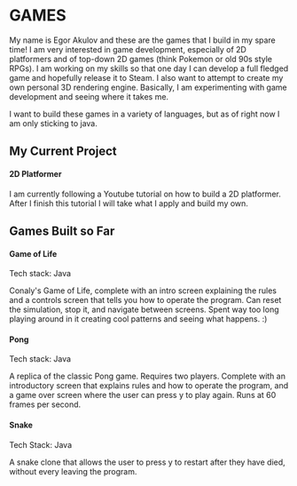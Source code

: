 # GAMES

My name is Egor Akulov and these are the games that I build in my spare time! 
I am very interested in game development, especially of 2D platformers and of top-down 2D games (think Pokemon or old 90s style RPGs). 
I am working on my skills so that one day I can develop a full fledged game and hopefully release it to Steam. 
I also want to attempt to create my own personal 3D rendering engine. 
Basically, I am experimenting with game development and seeing where it takes me. 

I want to build these games in a variety of languages, but as of right now I am only sticking to java. 

## My Current Project

#### 2D Platformer

I am currently following a Youtube tutorial on how to build a 2D platformer. After I finish this tutorial I will take what I apply and build my own.

## Games Built so Far

#### Game of Life

Tech stack: Java

Conaly's Game of Life, complete with an intro screen explaining the rules and a controls screen that tells you how to operate the program.
Can reset the simulation, stop it, and navigate between screens. 
Spent way too long playing around in it creating cool patterns and seeing what happens. :)

#### Pong

Tech stack: Java

A replica of the classic Pong game. 
Requires two players. 
Complete with an introductory screen that explains rules and how to operate the program, and a game over screen where the user can press y to play again. 
Runs at 60 frames per second.  

#### Snake

Tech Stack: Java

A snake clone that allows the user to press y to restart after they have died, without every leaving the program. 

